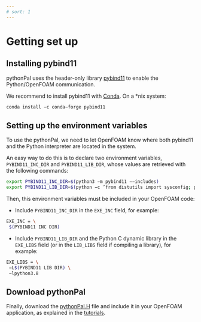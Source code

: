 ```yaml
---
# sort: 1
---
```


# Getting set up

## Installing pybind11

pythonPal uses the header-only library [pybind11](https://pybind11.readthedocs.io/en/stable/index.html) to enable the Python/OpenFOAM communication. 
<!-- For more details, see [How Does It Work?](../howDoesItWork/runningPythoninOpenFOAMwithpybind11.md). -->

We recommend to install pybind11 with [Conda](https://docs.conda.io/en/latest/). On a *nix system:

```bash
conda install −c conda−forge pybind11
```

## Setting up the environment variables

To use the pythonPal, we need to let OpenFOAM know where both pybind11 and the Python interpreter are located in the system. 

An easy way to do this is to declare two environment variables, `PYBIND11_INC_DIR` and `PYBIND11_LIB_DIR`, whose values are retrieved with the following commands:

```bash
export PYBIND11_INC_DIR=$(python3 −m pybind11 −−includes)
export PYBIND11_LIB_DIR=$(python −c ’from distutils import sysconfig; print(sysconfig.get_config_var("LIBDIR"))’)
```

Then, this environment variables must be included in your OpenFOAM code:

- Include `PYBIND11_INC_DIR` in the `EXE_INC` field, for example:

```bash
EXE_INC = \
 $(PYBIND11 INC DIR)
```

- Include `PYBIND11_LIB_DIR` and the Python C dynamic library in the `EXE_LIBS` field (or in the `LIB_LIBS` field if compiling a library), for example:

```bash
EXE_LIBS = \
 −L$(PYBIND11 LIB DIR) \
 −lpython3.8
```

## Download pythonPal

Finally, download the [pythonPal.H](pythonPal.H) file and include it in your OpenFOAM application, as explained in the [tutorials](../tutorials/pythonPalIcoFoam.md).
